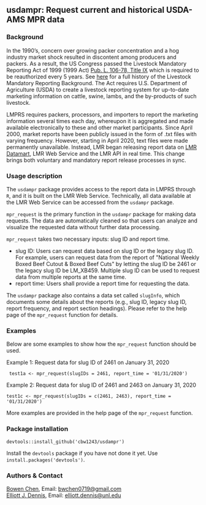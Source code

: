 ## usdampr: Request current and historical USDA-AMS MPR data

### Background    

In the 1990’s, concern over growing packer concentration and a hog industry market shock resulted in discontent among producers and packers. As a result, the US Congress passed the Livestock Mandatory Reporting Act of 1999 (1999 Act) [Pub. L. 106-78, Title IX](https://en.wikipedia.org/wiki/Livestock_Mandatory_Reporting_Act_of_1999) which is required to be reauthorized every 5 years. See [here](https://www.ams.usda.gov/sites/default/files/media/LivestockMandatoryReportingBackground.pdf) for a full history of the Livestock Mandatory Reporting Background. The Act requires U.S. Department of Agriculture (USDA) to create a livestock reporting system for up-to-date marketing information on cattle, swine, lambs, and the by-products of such livestock.   

LMPRS requires packers, processors, and importers to report the marketing information several times each day, whereupon it is aggregated and made available electronically to these and other market participants. Since April 2000, market reports have been publicly issued in the form of .txt files with varying frequency. However, starting in April 2020, text files were made permanently unavailable. Instead, LMR began releasing report data on [LMR Datamart](https://mpr.datamart.ams.usda.gov/), LMR Web Service and the LMR API in real time. This change brings both voluntary and mandatory report release processes in sync.  

### Usage description
The `usdampr` package provides access to the report data in LMPRS through `R`, and it is built on the LMR Web Service. Technically, all data available at the LMR Web Service can be accessed from the `usdampr` package. 

`mpr_request` is the primary function in the `usdampr` package for making data requests. The data are automatically cleaned so that users can analyze and visualize the requested data without further data processing.

`mpr_request` takes two necessary inputs: slug ID and report time. 

  - slug ID: Users can request data based on slug ID or the legacy slug ID. For example, users can request data from the report of "National Weekly Boxed Beef Cutout & Boxed Beef Cuts" by letting the slug ID be 2461 or the legacy slug ID be LM_XB459. Multiple slug ID can be used to request data from multiple reports at the same time.   
  - report time: Users shall provide a report time for requesting the data. 
 
 The `usdampr` package also contains a data set called `slugInfo`, which documents some details about the reports (e.g., slug ID, legacy slug ID, report frequency, and report section headings). Please refer to the help page of the `mpr_request` function for details. 


### Examples   
  Below are some examples to show how the `mpr_request` function should be used. 

  Example 1: Request data for slug ID of 2461 on January 31, 2020
 ```
  test1a <- mpr_request(slugIDs = 2461, report_time = '01/31/2020')
 ```
 
  Example 2: Request data for slug ID of 2461 and 2463 on January 31, 2020   
```
test1c <- mpr_request(slugIDs = c(2461, 2463), report_time = '01/31/2020')
```
More examples are provided in the help page of the `mpr_request` function.

### Package installation   
```
devtools::install_github('cbw1243/usdampr')
```
Install the `devtools` package if you have not done it yet. Use `install.packages('devtools')`.

### Authors & Contact   
[Bowen Chen](https:://www.bwchen.com), Email: bwchen0719@gmail.com     
[Elliott J. Dennis](https://agecon.unl.edu/faculty/elliott-dennis), Email: elliott.dennis@unl.edu    


